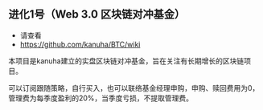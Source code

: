 ## 进化1号（Web 3.0 区块链对冲基金）
- 请查看
- https://github.com/kanuha/BTC/wiki

本项目是kanuha建立的实盘区块链对冲基金，旨在关注有长期增长的区块链项目。

可以订阅跟随策略，自行买入，也可以联络基金经理申购，申购、赎回费用为0，管理费为每季度盈利的20%，当季度亏损，不提取管理费。
